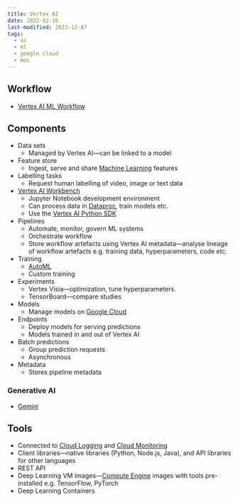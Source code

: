```yaml
---
title: Vertex AI
date: 2022-02-16
last-modified: 2023-12-07
tags:
  - ai
  - ml
  - google cloud
  - moc
---
```


## Workflow

- [Vertex AI ML Workflow](notes/Vertex%20AI%20ML%20Workflow.md)

## Components

- Data sets
	- Managed by Vertex AI—can be linked to a model
- Feature store
	- Ingest, serve and share [Machine Learning](Machine%20Learning.md) features
- Labelling tasks
	- Request human labelling of video, image or text data
- [Vertex AI Workbench](notes/Vertex%20AI%20Workbench.md)
	- Jupyter Notebook development environment
	- Can process data in [Dataproc](notes/Dataproc.md), train models etc.
	- Use the [Vertex AI Python SDK](Vertex%20AI%20Python%20SDK.md)
- Pipelines
	- Automate, monitor, govern ML systems
	- Orchestrate workflow
	- Store workflow artefacts using Vertex AI metadata—analyse lineage of workflow artefacts e.g. training data, hyperparameters, code etc.
- Training
	- [AutoML](notes/AutoML.md)
	- Custom training
- Experiments
	- Vertex Visia—optimization, tune hyperparameters
	- TensorBoard—compare studies
- Models
	- Manage models on [Google Cloud](Google%20Cloud.md)
- Endpoints
	- Deploy models for serving predictions
	- Models trained in and out of Vertex AI
- Batch predictions
	- Group prediction requests
	- Asynchronous
- Metadata
	- Stores pipeline metadata

### Generative AI

- [Gemini](notes/Gemini.md)

## Tools

- Connected to [Cloud Logging](notes/Cloud%20Logging.md) and [Cloud Monitoring](notes/Cloud%20Monitoring.md)
- Client libraries—native libraries (Python, Node.js, Java), and API libraries for other languages
- REST API
- Deep Learning VM Images—[Compute Engine](notes/Compute%20Engine.md) images with tools pre-installed e.g. TensorFlow, PyTorch
- Deep Learning Containers